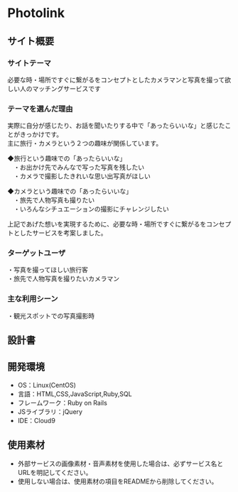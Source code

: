 # Photolink

## サイト概要
### サイトテーマ
必要な時・場所ですぐに繋がるをコンセプトとしたカメラマンと写真を撮って欲しい人のマッチングサービスです

### テーマを選んだ理由
実際に自分が感じたり、お話を聞いたりする中で「あったらいいな」と感じたことがきっかけです。</br>
主に旅行・カメラという２つの趣味が関係しています。

◆旅行という趣味での「あったらいいな」</br>
　・お出かけ先でみんなで写った写真を残したい</br>
　・カメラで撮影したきれいな思い出写真がほしい

◆カメラという趣味での「あったらいいな」</br>
　・旅先で人物写真も撮りたい</br>
　・いろんなシチュエーションの撮影にチャレンジしたい

上記であげた想いを実現するために、必要な時・場所ですぐに繋がるをコンセプトとしたサービスを考案しました。


### ターゲットユーザ
・写真を撮ってほしい旅行客</br>
・旅先で人物写真を撮りたいカメラマン

### 主な利用シーン
・観光スポットでの写真撮影時</br>

## 設計書


## 開発環境
- OS：Linux(CentOS)
- 言語：HTML,CSS,JavaScript,Ruby,SQL
- フレームワーク：Ruby on Rails
- JSライブラリ：jQuery
- IDE：Cloud9

## 使用素材
- 外部サービスの画像素材・音声素材を使用した場合は、必ずサービス名とURLを明記してください。
- 使用しない場合は、使用素材の項目をREADMEから削除してください。
